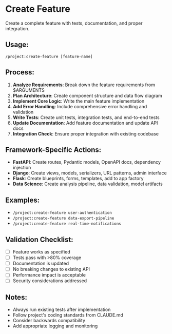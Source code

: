 # Create Feature

Create a complete feature with tests, documentation, and proper integration.

## Usage:
`/project:create-feature [feature-name]`

## Process:
1. **Analyze Requirements**: Break down the feature requirements from $ARGUMENTS
2. **Plan Architecture**: Create component structure and data flow diagram
3. **Implement Core Logic**: Write the main feature implementation
4. **Add Error Handling**: Include comprehensive error handling and validation
5. **Write Tests**: Create unit tests, integration tests, and end-to-end tests
6. **Update Documentation**: Add feature documentation and update API docs
7. **Integration Check**: Ensure proper integration with existing codebase

## Framework-Specific Actions:
- **FastAPI**: Create routes, Pydantic models, OpenAPI docs, dependency injection
- **Django**: Create views, models, serializers, URL patterns, admin interface
- **Flask**: Create blueprints, forms, templates, add to app factory
- **Data Science**: Create analysis pipeline, data validation, model artifacts

## Examples:
- `/project:create-feature user-authentication`
- `/project:create-feature data-export-pipeline`
- `/project:create-feature real-time-notifications`

## Validation Checklist:
- [ ] Feature works as specified
- [ ] Tests pass with >80% coverage
- [ ] Documentation is updated
- [ ] No breaking changes to existing API
- [ ] Performance impact is acceptable
- [ ] Security considerations addressed

## Notes:
- Always run existing tests after implementation
- Follow project's coding standards from CLAUDE.md
- Consider backwards compatibility
- Add appropriate logging and monitoring